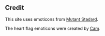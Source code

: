 ## Credit

This site uses emoticons from [Mutant Stadard](https://mutant.tech/).

The heart flag emoticons were created by [Cam](https://sins.center/users/Fidgetcetera/statuses/99038515808850501).
